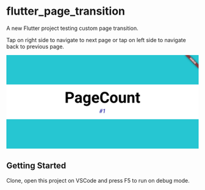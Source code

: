 # flutter_page_transition

A new Flutter project testing custom page transition.

Tap on right side to navigate to next page or tap on left side to navigate back to previous page.

![screenshot.png](./screenshot.png)

## Getting Started

Clone, open this project on VSCode and press F5 to run on debug mode.

